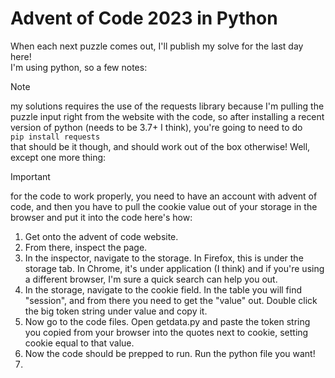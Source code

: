 # Advent of Code 2023 in Python  
  
When each next puzzle comes out, I'll publish my solve for the last day here!  
I'm using python, so a few notes:  
  
> [!NOTE]
> my solutions requires the use of the requests library because I'm pulling the puzzle input right from the website with the code, so after installing a recent version of python (needs to be 3.7+ I think), you're going to need to do  
> `pip install requests`  
> that should be it though, and should work out of the box otherwise! Well, except one more thing:  
>  
  
> [!IMPORTANT]
> for the code to work properly, you need to have an account with advent of code, and then you have to pull the cookie value out of your storage in the browser and put it into the code here's how:  
> 1. Get onto the advent of code website.  
> 2. From there, inspect the page.  
> 3. In the inspector, navigate to the storage. In Firefox, this is under the storage tab. In Chrome, it's under application (I think) and if you're using a different browser, I'm sure a quick search can help you out.  
> 4. In the storage, navigate to the cookie field. In the table you will find "session", and from there you need to get the "value" out. Double click the big token string under value and copy it.  
> 5. Now go to the code files. Open getdata.py and paste the token string you copied from your browser into the quotes next to cookie, setting cookie equal to that value.  
> 6. Now the code should be prepped to run. Run the python file you want!  
> 7.   
